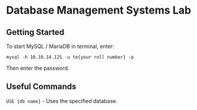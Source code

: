 # Database Management Systems Lab

## Getting Started
To start MySQL / MariaDB in terminal, enter:
```
mysql -h 10.10.14.125 -u te{your roll number} -p
```
Then enter the password.

## Useful Commands

`USE {db name}` - Uses the specified database.
